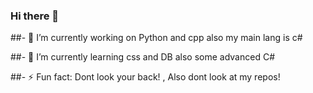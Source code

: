 ### Hi there 👋


##- 🔭 I’m currently working on Python and cpp also my main lang is c#

##- 🌱 I’m currently learning css and DB also some advanced C#

##- ⚡ Fun fact: Dont look your back! , Also dont look at my repos!




<!--
**alireza138812/alireza138812** is a ✨ _special_ ✨ repository because its `README.md` (this file) appears on your GitHub profile.                _  _  _   _  


